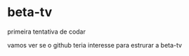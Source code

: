 # beta-tv
primeira tentativa de codar

vamos ver se o github teria interesse para estrurar a beta-tv
